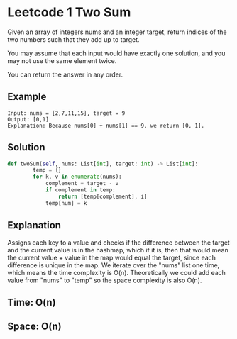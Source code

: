 # Leetcode 1 Two Sum

Given an array of integers nums and an integer target, return indices of the two numbers such that they add up to target.

You may assume that each input would have exactly one solution, and you may not use the same element twice.

You can return the answer in any order.

## Example
```
Input: nums = [2,7,11,15], target = 9
Output: [0,1]
Explanation: Because nums[0] + nums[1] == 9, we return [0, 1].
```

## Solution
```python
def twoSum(self, nums: List[int], target: int) -> List[int]:
        temp = {} 
        for k, v in enumerate(nums): 
            complement = target - v  
            if complement in temp:
                return [temp[complement], i]
            temp[num] = k
```

## Explanation
Assigns each key to a value and checks if the difference between the target and the current value is in the hashmap, which if it is, then that would mean the current value + value in the map would equal the target, since each difference is unique in the map. We iterate over the "nums" list one time, which means the time complexity is O(n). Theoretically we could add each value from "nums" to "temp" so the space complexity is also O(n).
## Time: O(n)
## Space: O(n)